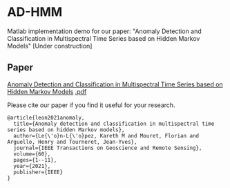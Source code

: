 # AD-HMM
Matlab implementation demo for our paper: "Anomaly Detection and Classification in Multispectral Time Series based on Hidden Markov Models" [Under construction]

## Paper
[Anomaly Detection and Classification in Multispectral Time Series based on Hidden Markov Models](https://ieeexplore.ieee.org/abstract/document/9509347)
[.pdf](https://hal.science/hal-03857425/document)

Please cite our paper if you find it useful for your research.

```
@article{leon2021anomaly,
  title={Anomaly detection and classification in multispectral time series based on hidden Markov models},
  author={Le{\'o}n-L{\'o}pez, Kareth M and Mouret, Florian and Arguello, Henry and Tourneret, Jean-Yves},
  journal={IEEE Transactions on Geoscience and Remote Sensing},
  volume={60},
  pages={1--11},
  year={2021},
  publisher={IEEE}
}
```
